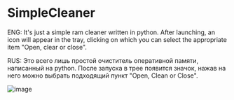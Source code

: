 # SimpleCleaner
ENG: It's just a simple ram cleaner written in python.
     After launching, an icon will appear in the tray, clicking on which you can select the appropriate item "Open, clear or close".
     
RUS: Это всего лишь простой очиститель оперативной памяти, написанный на python.
     После запуска в трее появится значок, нажав на него можно выбрать подходящий пункт "Open, Clean or Close".



![image](https://github.com/Adwhweu/SimpleCleaner/assets/122550443/b65ffc28-7047-4286-9ea3-6c2affe5456f)
